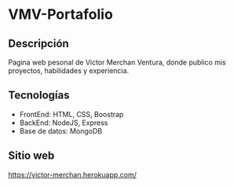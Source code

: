 # VMV-Portafolio

## Descripción
Pagina web pesonal de Victor Merchan Ventura, donde publico mis proyectos, habilidades y experiencia.

## Tecnologías
* FrontEnd: HTML, CSS, Boostrap
* BackEnd: NodeJS, Express
* Base de datos: MongoDB

## Sitio web
https://victor-merchan.herokuapp.com/